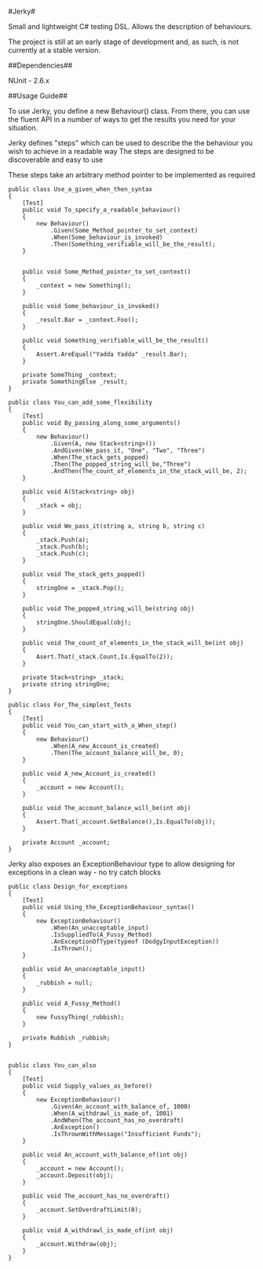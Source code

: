 #Jerky#

Small and lightweight C# testing DSL. Allows the description of behaviours. 

The project is still at an early stage of development and, as such, is not currently at a stable version.

##Dependencies##

NUnit - 2.6.x

##Usage Guide##

To use Jerky, you define a new Behaviour() class. 
From there, you can use the fluent API in a
number of ways to get the results you need for your situation.

Jerky defines "steps" which can be used to describe the 
the behaviour you wish to achieve in a readable way 
The steps are designed to be discoverable and easy to use

These steps take an arbitrary method pointer
to be implemented as required

    public class Use_a_given_when_then_syntax
    {
        [Test]
        public void To_specify_a_readable_behaviour()
        {
            new Behaviour()
                .Given(Some_Method_pointer_to_set_context)
                .When(Some_behaviour_is_invoked)
                .Then(Something_verifiable_will_be_the_result);
        }


        public void Some_Method_pointer_to_set_context()
        {
            _context = new Something();
        }

        public void Some_behaviour_is_invoked()
        {
            _result.Bar = _context.Foo();
        }

        public void Something_verifiable_will_be_the_result()
        {
            Assert.AreEqual("Yadda Yadda" _result.Bar);            
        }

        private SomeThing _context;
        private SomethingElse _result;
    }

    public class You_can_add_some_flexibility
    {
        [Test]
        public void By_passing_along_some_arguments()
        {
            new Behaviour()
                .Given(A, new Stack<string>())
                .AndGiven(We_pass_it, "One", "Two", "Three")
                .When(The_stack_gets_popped)
                .Then(The_popped_string_will_be,"Three")
                .AndThen(The_count_of_elements_in_the_stack_will_be, 2);
        }

        public void A(Stack<string> obj)
        {
            _stack = obj;
        }

        public void We_pass_it(string a, string b, string c)
        {
            _stack.Push(a);
            _stack.Push(b);
            _stack.Push(c);
        }

        public void The_stack_gets_popped()
        {
            stringOne = _stack.Pop();
        }

        public void The_popped_string_will_be(string obj)
        {
            stringOne.ShouldEqual(obj);
        }

        public void The_count_of_elements_in_the_stack_will_be(int obj)
        {
            Asert.That(_stack.Count,Is.EqualTo(2));        
        }

        private Stack<string> _stack;
        private string stringOne;
    }

    public class For_The_simplest_Tests
    {
        [Test]
        public void You_can_start_with_a_When_step()
        {
            new Behaviour()
                .When(A_new_Account_is_created)
                .Then(The_account_balance_will_be, 0);
        }

        public void A_new_Account_is_created()
        {
            _account = new Account();
        }

        public void The_account_balance_will_be(int obj)
        {
            Assert.That(_account.GetBalance(),Is.EqualTo(obj));            
        }

        private Account _account;
    }

    
Jerky also exposes an ExceptionBehaviour 
type to allow designing for exceptions 
in a clean way - no try catch blocks

    
    public class Design_for_exceptions
    {
		[Test]
        public void Using_the_ExceptionBehaviour_syntax()
        {
            new ExceptionBehaviour()
                .When(An_unacceptable_input)
                .IsSuppliedTo(A_Fussy_Method)
                .AnExceptionOfType(typeof (DodgyInputException))
                .IsThrown();
        }

        public void An_unacceptable_input()
        {
            _rubbish = null;
        }

        public void A_Fussy_Method()
        {
            new FussyThing(_rubbish);
        }

        private Rubbish _rubbish;
    }


    public class You_can_also
    {
        [Test]
        public void Supply_values_as_before()
        {
            new ExceptionBehaviour()
                .Given(An_account_with_balance_of, 1000)
                .When(A_withdrawl_is_made_of, 1001)
                .AndWhen(The_account_has_no_overdraft)
                .AnException()
                .IsThrownWithMessage("Insufficient Funds");
        }

        public void An_account_with_balance_of(int obj)
        {
            _account = new Account();
            _account.Deposit(obj);
        }

        public void The_account_has_no_overdraft()
        {
            _account.SetOverdraftLimit(0);
        }

        public void A_withdrawl_is_made_of(int obj)
        {
            _account.Withdraw(obj);
        }
    }
    
